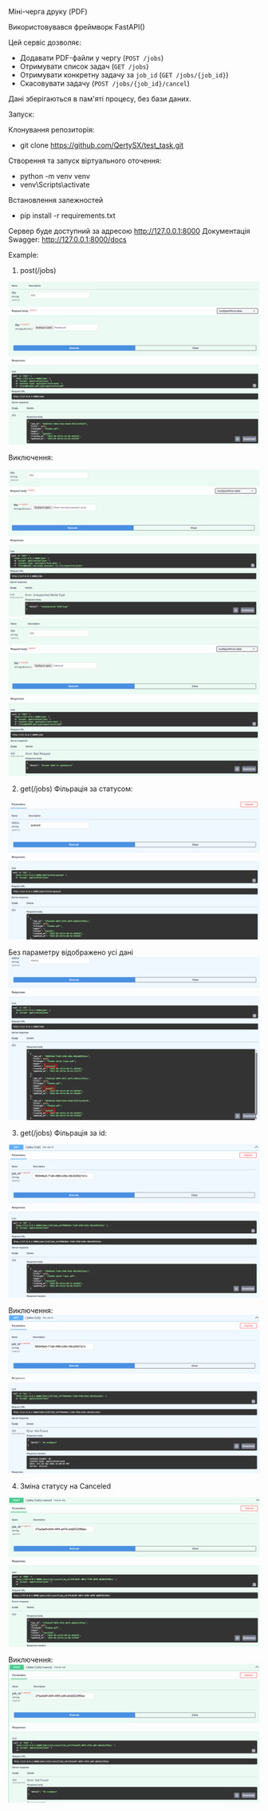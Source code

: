 Міні-черга друку (PDF)

Використовувався фреймворк FastAPI()

Цей сервіс дозволяє:  

- Додавати PDF-файли у чергу (`POST /jobs`)  
- Отримувати список задач (`GET /jobs`)  
- Отримувати конкретну задачу за `job_id` (`GET /jobs/{job_id}`)  
- Скасовувати задачу (`POST /jobs/{job_id}/cancel`)

Дані зберігаються в пам'яті процесу, без бази даних. 

Запуск:

Клонування репозиторія: 
- git clone https://github.com/QertySX/test_task.git

Створення та запуск віртуального оточення: 
- python -m venv venv
- venv\Scripts\activate 

Встановлення залежностей

- pip install -r requirements.txt

Сервер буде доступний за адресою http://127.0.0.1:8000
Документація Swagger: http://127.0.0.1:8000/docs


Example:

1. post(/jobs)

![alt text](screenshots/1.png)

Виключення: 

![alt text](screenshots/11.png) 
![alt text](screenshots/12.png)

2. get(/jobs) Фільрація за статусом: 

![alt text](screenshots/2.png)

Без параметру відображено усі дані ![alt text](screenshots/3.png)

3. get(/jobs) Фільрація за id: 

![alt text](screenshots/4.png)

Виключення: ![alt text](screenshots/5.png)

4. Зміна статусу на Canceled 

![alt text](screenshots/6.png)

Виключення: ![alt text](screenshots/7.png)
